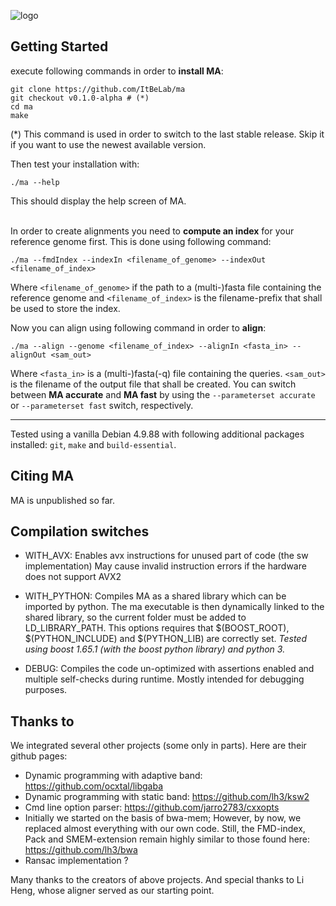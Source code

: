 ![logo]

## Getting Started

execute following commands in order to **install MA**:

    git clone https://github.com/ItBeLab/ma
    git checkout v0.1.0-alpha # (*)
    cd ma
    make

(*) This command is used in order to switch to the last stable release. 
Skip it if you want to use the newest available version.

Then test your installation with:

    ./ma --help

This should display the help screen of MA.

\
In order to create alignments you need to **compute an index** for your reference genome first.
This is done using following command:

    ./ma --fmdIndex --indexIn <filename_of_genome> --indexOut <filename_of_index>

Where `<filename_of_genome>` if the path to a (multi-)fasta file containing the reference genome and 
`<filename_of_index>` is the filename-prefix that shall be used to store the index.

Now you can align using following command in order to **align**:

    ./ma --align --genome <filename_of_index> --alignIn <fasta_in> --alignOut <sam_out>

Where `<fasta_in>` is a (multi-)fasta(-q) file containing the queries.
`<sam_out>` is the filename of the output file that shall be created.
You can switch between **MA accurate** and **MA fast** by using the `--parameterset accurate` or 
`--parameterset fast` switch, respectively.

---
Tested using a vanilla Debian 4.9.88 with following additional packages installed:
`git`, `make` and `build-essential`.

## Citing MA

MA is unpublished so far.

## Compilation switches


- WITH_AVX:
    Enables avx instructions for unused part of code (the sw implementation)
    May cause invalid instruction errors if the hardware does not support AVX2

- WITH_PYTHON:
    Compiles MA as a shared library which can be imported by python.
    The ma executable is then dynamically linked to the shared library, 
    so the current folder must be added to LD_LIBRARY_PATH.
    This options requires that $(BOOST_ROOT), $(PYTHON_INCLUDE) and $(PYTHON_LIB) are correctly set.
    *Tested using boost 1.65.1 (with the boost python library) and python 3.*

- DEBUG:
    Compiles the code un-optimized with assertions enabled and multiple self-checks during runtime. 
    Mostly intended for debugging purposes.

## Thanks to

We integrated several other projects (some only in parts).
Here are their github pages:

- Dynamic programming with adaptive band: https://github.com/ocxtal/libgaba
- Dynamic programming with static band: https://github.com/lh3/ksw2
- Cmd line option parser: https://github.com/jarro2783/cxxopts
- Initially we started on the basis of bwa-mem; 
    However, by now, we replaced almost everything with our own code. 
    Still, the FMD-index, Pack and SMEM-extension remain highly similar to those found here: https://github.com/lh3/bwa
- Ransac implementation ?

Many thanks to the creators of above projects. 
And special thanks to Li Heng, whose aligner served as our starting point.

[logo]: https://github.com/itbe-lab/ma/MA.png "MA logo"
